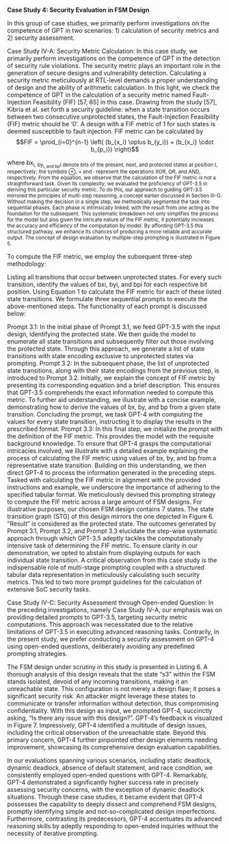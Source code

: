 **Case Study 4: Security Evaluation in FSM Design**

In this group of case studies, we primarily perform investigations on the competence of GPT in two scenarios: 1) calculation of security metrics and 2) security assessment.

Case Study IV-A: Security Metric Calculation: In this case study, we primarily perform investigations on the competence of GPT in the detection of security rule violations. The security metric plays an important role in the generation of secure designs and vulnerability detection. Calculating a security metric meticulously at RTL-level demands a proper understanding of design and the ability of arithmetic calculation. In this light, we check the competence of GPT in the calculation of a security metric named Fault-Injection Feasibility (FIF) [57, 65] in this case. Drawing from the study [57], Kibria et al. set forth a security guideline: when a state transition occurs between two consecutive unprotected states, the Fault-Injection Feasibility (FIF) metric should be ‘0’. A design with a FIF metric of 1 for such states is deemed susceptible to fault injection. FIF metric can be calculated by 
$$FIF = \prod_{i=0}^{n-1} \left( (b_{x_i} \oplus b_{y_i}) + (b_{x_i} \cdot b_{p_i}) \right)$$

where bx<sub/>i, by<sub>i, and bp</sub>i denote bits of the present, next, and protected states at position I, respectively; the symbols ⊕, + and · represent the operations XOR, OR, and AND, respectively. From the equation, we observe that the calculation of the FIF metric is not a straightforward task. Given its complexity, we evaluated the proficiency of GPT-3.5 in deriving this particular security metric. To do this, our approach to guiding GPT-3.5 mirrored the principles of multi-step reasoning, a concept earlier discussed in Section III-G. Without making the decision in a single step, we methodically segmented the task into sequential phases. Each phase is intrinsically linked, with the result from one acting as the foundation for the subsequent. This systematic breakdown not only simplifies the process for the model but also given the intricate nature of the FIF metric, it potentially increases the accuracy and efficiency of the computation by model. By affording GPT-3.5 this structured pathway, we enhance its chances of producing a more reliable and accurate output. The concept of design evaluation by multiple-step prompting is illustrated in Figure 5.

To compute the FIF metric, we employ the subsequent three-step methodology:

Listing all transitions that occur between unprotected states.
For every such transition, identify the values of bxi, byi, and bpi for each respective bit position.
Using Equation 1 to calculate the FIF metric for each of these listed state transitions.
We formulate three sequential prompts to execute the above-mentioned steps. The functionality of each prompt is discussed below:

Prompt 3.1: In the initial phase of Prompt 3.1, we feed GPT-3.5 with the input design, identifying the protected state. We then guide the model to enumerate all state transitions and subsequently filter out those involving the protected state. Through this approach, we generate a list of state transitions with state encoding exclusive to unprotected states via prompting.
Prompt 3.2: In the subsequent phase, the list of unprotected state transitions, along with their state encodings from the previous step, is introduced to Prompt 3.2. Initially, we explain the concept of FIF metric by presenting its corresponding equation and a brief description. This ensures that GPT-3.5 comprehends the exact information needed to compute this metric. To further aid understanding, we illustrate with a concise example, demonstrating how to derive the values of bx, by, and bp from a given state transition. Concluding the prompt, we task GPT-4 with computing the values for every state transition, instructing it to display the results in the prescribed format.
Prompt 3.3: In this final step, we initialize the prompt with the definition of the FIF metric. This provides the model with the requisite background knowledge. To ensure that GPT-4 grasps the computational intricacies involved, we illustrate with a detailed example explaining the process of calculating the FIF metric using values of bx, by, and bp from a representative state transition. Building on this understanding, we then direct GPT-4 to process the information generated in the preceding steps. Tasked with calculating the FIF metric in alignment with the provided instructions and example, we underscore the importance of adhering to the specified tabular format.
We meticulously devised this prompting strategy to compute the FIF metric across a large amount of FSM designs. For illustrative purposes, our chosen FSM design contains 7 states. The state transition graph (STG) of this design mirrors the one depicted in Figure 6. ”Result” is considered as the protected state. The outcomes generated by Prompt 3.1, Prompt 3.2, and Prompt 3.3 elucidate the step-wise systematic approach through which GPT-3.5 adeptly tackles the computationally intensive task of determining the FIF metric. To ensure clarity in our demonstration, we opted to abstain from displaying outputs for each individual state transition. A critical observation from this case study is the indispensable role of multi-stage prompting coupled with a structured tabular data representation in meticulously calculating such security metrics. This led to two more prompt guidelines for the calculation of extensive SoC security tasks.

Case Study IV-C: Security Assessment through Open-ended Question: In the preceding investigations, namely Case Study IV-A, our emphasis was on providing detailed prompts to GPT-3.5, targeting security metric computations. This approach was necessitated due to the relative limitations of GPT-3.5 in executing advanced reasoning tasks. Contrarily, in the present study, we prefer conducting a security assessment on GPT-4 using open-ended questions, deliberately avoiding any predefined prompting strategies.

The FSM design under scrutiny in this study is presented in Listing 6. A thorough analysis of this design reveals that the state “s3” within the FSM stands isolated, devoid of any incoming transitions, making it an unreachable state. This configuration is not merely a design flaw; it poses a significant security risk. An attacker might leverage these states to communicate or transfer information without detection, thus compromising confidentiality. With this design as input, we prompted GPT-4, succinctly asking, “Is there any issue with this design?”. GPT-4’s feedback is visualized in Figure 7. Impressively, GPT-4 identified a multitude of design issues, including the critical observation of the unreachable state. Beyond this primary concern, GPT-4 further pinpointed other design elements needing improvement, showcasing its comprehensive design evaluation capabilities.

In our evaluations spanning various scenarios, including static deadlock, dynamic deadlock, absence of default statement, and race condition, we consistently employed open-ended questions with GPT-4. Remarkably, GPT-4 demonstrated a significantly higher success rate in precisely assessing security concerns, with the exception of dynamic deadlock situations. Through these case studies, it became evident that GPT-4 possesses the capability to deeply dissect and comprehend FSM designs, promptly identifying simple and not-so-complicated design imperfections. Furthermore, contrasting its predecessors, GPT-4 accentuates its advanced reasoning skills by adeptly responding to open-ended inquiries without the necessity of iterative prompting.
